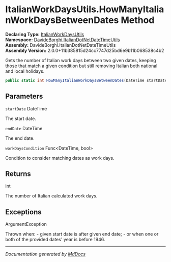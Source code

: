 ﻿<!--  
  <auto-generated>   
    The contents of this file were generated by a tool.  
    Changes to this file may be list if the file is regenerated  
  </auto-generated>   
-->

# ItalianWorkDaysUtils.HowManyItalianWorkDaysBetweenDates Method

**Declaring Type:** [ItalianWorkDaysUtils](../index.md)  
**Namespace:** [DavideBorghi.ItalianDotNetDateTimeUtils](../../index.md)  
**Assembly:** DavideBorghi.ItalianDotNetDateTimeUtils  
**Assembly Version:** 2.0.0+11b385815d24cc7747d25bd6e9b11b068538c4b2

Gets the number of Italian work days between two given dates, keeping those that match a given condition  but still removing Italian both national and local holidays.

```csharp
public static int HowManyItalianWorkDaysBetweenDates(DateTime startDate, DateTime endDate, Func<DateTime, bool> workDaysCondition);
```

## Parameters

`startDate`  DateTime

The start date.

`endDate`  DateTime

The end date.

`workDaysCondition`  Func\<DateTime, bool\>

Condition to consider matching dates as work days.

## Returns

int

The number of Italian calculated work days.

## Exceptions

ArgumentException

Thrown when:              \- given start date is after given end date;             \- or when one or both of the provided dates' year is before 1946.

___

*Documentation generated by [MdDocs](https://github.com/ap0llo/mddocs)*
